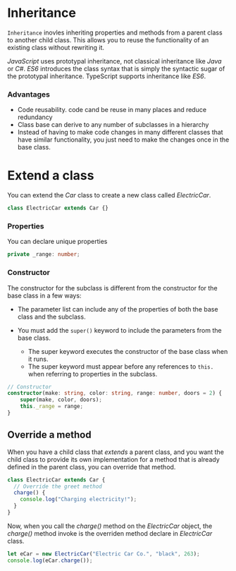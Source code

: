 # Inheritance

`Inheritance` inovles inheriting properties and methods from a parent class to another child class. This allows you to reuse the functionality of an existing class without rewriting it.

_JavaScript_ uses prototypal inheritance, not classical inheritance like _Java_ or _C#_. _ES6_ introduces the class syntax that is simply the syntactic sugar of the prototypal inheritance. TypeScript supports inheritance like _ES6_.

### Advantages

- Code reusability. code cand be reuse in many places and reduce redundancy
- Class base can derive to any number of subclasses in a hierarchy
- Instead of having to make code changes in many different classes that have similar functionality, you just need to make the changes once in the base class.

# Extend a class

You can extend the _Car_ class to create a new class called _ElectricCar_.

```ts
class ElectricCar extends Car {}
```

### Properties

You can declare unique properties

```ts
private _range: number;
```

### Constructor

The constructor for the subclass is different from the constructor for the base class in a few ways:

- The parameter list can include any of the properties of both the base class and the subclass.

- You must add the `super()` keyword to include the parameters from the base class.
  - The super keyword executes the constructor of the base class when it runs.
  - The super keyword must appear before any references to `this.` when referring to properties in the subclass.

```ts
// Constructor
constructor(make: string, color: string, range: number, doors = 2) {
    super(make, color, doors);
    this._range = range;
}
```

## Override a method

When you have a child class that _extends_ a parent class, and you want the child class to provide its own implementation for a method that is already defined in the parent class, you can override that method.

```ts
class ElectricCar extends Car {
  // Override the greet method
  charge() {
    console.log("Charging electricity!");
  }
}
```

Now, when you call the _charge()_ method on the _ElectricCar_ object, the _charge()_ method invoke is the overriden method declare in _ElectricCar_ class.

```ts
let eCar = new ElectricCar("Electric Car Co.", "black", 263);
console.log(eCar.charge());
```

